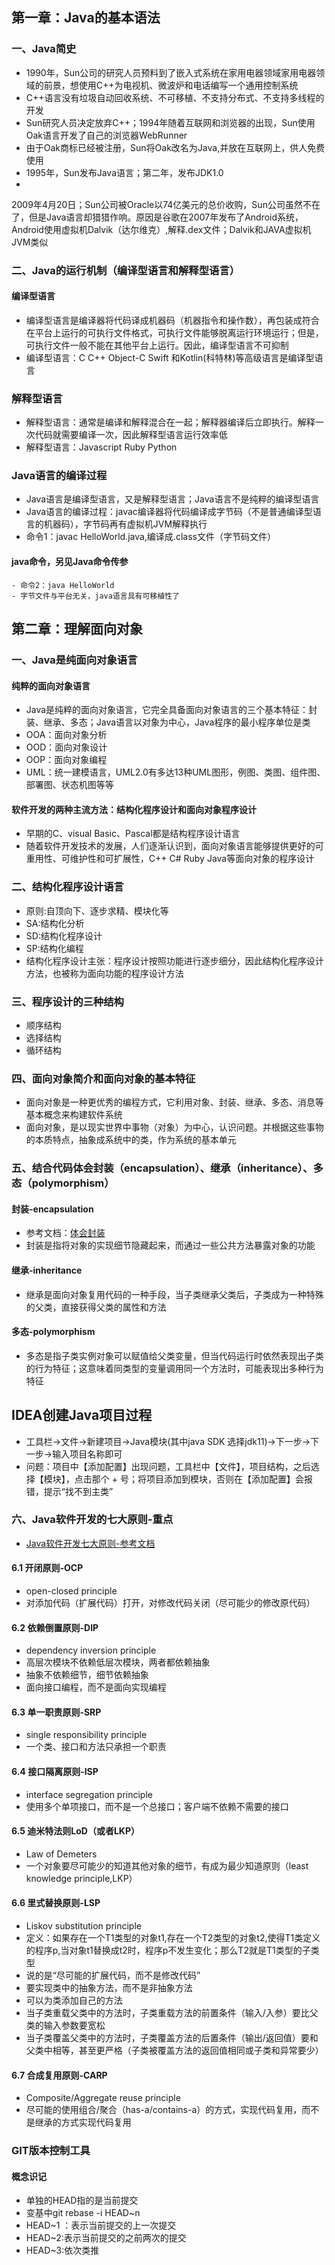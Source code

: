 ## 第一章：Java的基本语法

### 一、Java简史

- 1990年，Sun公司的研究人员预料到了嵌入式系统在家用电器领域家用电器领域的前景，想使用C++为电视机、微波炉和电话编写一个通用控制系统
- C++语言没有垃圾自动回收系统、不可移植、不支持分布式、不支持多线程的开发
- Sun研究人员决定放弃C++；1994年随着互联网和浏览器的出现，Sun使用Oak语言开发了自己的浏览器WebRunner
- 由于Oak商标已经被注册，Sun将Oak改名为Java,并放在互联网上，供人免费使用
- 1995年，Sun发布Java语言；第二年，发布JDK1.0
-
2009年4月20日；Sun公司被Oracle以74亿美元的总价收购，Sun公司虽然不在了，但是Java语言却猎猎作响。原因是谷歌在2007年发布了Android系统，Android使用虚拟机Dalvik（达尔维克）,解释.dex文件；Dalvik和JAVA虚拟机JVM类似

### 二、Java的运行机制（编译型语言和解释型语言）

#### 编译型语言

- 编译型语言是编译器将代码译成机器码（机器指令和操作数），再包装成符合在平台上运行的可执行文件格式，可执行文件能够脱离运行环境运行；但是，可执行文件一般不能在其他平台上运行。因此，编译型语言不可抑制
- 编译型语言：C C++ Object-C Swift 和Kotlin(科特林)等高级语言是编译型语言

### 解释型语言

- 解释型语言：通常是编译和解释混合在一起；解释器编译后立即执行。解释一次代码就需要编译一次，因此解释型语言运行效率低
- 解释型语言：Javascript Ruby Python

### Java语言的编译过程

- Java语言是编译型语言，又是解释型语言；Java语言不是纯粹的编译型语言
- Java语言的编译过程：javac编译器将代码编译成字节码（不是普通编译型语言的机器码），字节码再有虚拟机JVM解释执行
- 命令1：javac HelloWorld.java,编译成.class文件（字节码文件）

#### java命令，另见Java命令传参

    - 命令2：java HelloWorld
    - 字节文件与平台无关，java语言具有可移植性了

## 第二章：理解面向对象

### 一、Java是纯面向对象语言

#### 纯粹的面向对象语言

- Java是纯粹的面向对象语言，它完全具备面向对象语言的三个基本特征：封装、继承、多态；Java语言以对象为中心，Java程序的最小程序单位是类
- OOA：面向对象分析
- OOD：面向对象设计
- OOP：面向对象编程
- UML：统一建模语言，UML2.0有多达13种UML图形，例图、类图、组件图、部署图、状态机图等等

#### 软件开发的两种主流方法：结构化程序设计和面向对象程序设计

- 早期的C、visual Basic、Pascal都是结构程序设计语言
- 随着软件开发技术的发展，人们逐渐认识到，面向对象语言能够提供更好的可重用性、可维护性和可扩展性，C++ C# Ruby Java等面向对象的程序设计

### 二、结构化程序设计语言

- 原则:自顶向下、逐步求精、模块化等
- SA:结构化分析
- SD:结构化程序设计
- SP:结构化编程
- 结构化程序设计主张：程序设计按照功能进行逐步细分，因此结构化程序设计方法，也被称为面向功能的程序设计方法

### 三、程序设计的三种结构

- 顺序结构
- 选择结构
- 循环结构

### 四、面向对象简介和面向对象的基本特征

- 面向对象是一种更优秀的编程方式，它利用对象、封装、继承、多态、消息等基本概念来构建软件系统
- 面向对象，是以现实世界中事物（对象）为中心，认识问题。并根据这些事物的本质特点，抽象成系统中的类，作为系统的基本单元

### 五、结合代码体会封装（encapsulation）、继承（inheritance）、多态（polymorphism）

#### 封装-encapsulation

- 参考文档：[体会封装](https://blog.csdn.net/weixin_47556601/article/details/122521852)
- 封装是指将对象的实现细节隐藏起来，而通过一些公共方法暴露对象的功能

#### 继承-inheritance

- 继承是面向对象复用代码的一种手段，当子类继承父类后，子类成为一种特殊的父类，直接获得父类的属性和方法

#### 多态-polymorphism

- 多态是指子类实例对象可以赋值给父类变量，但当代码运行时依然表现出子类的行为特征；这意味着同类型的变量调用同一个方法时，可能表现出多种行为特征

## IDEA创建Java项目过程

- 工具栏->文件->新建项目->Java模块(其中java SDK 选择jdk11)->下一步->下一步->输入项目名称即可
- 问题：项目中【添加配置】出现问题，工具栏中【文件】，项目结构，之后选择【模块】，点击那个 + 号；将项目添加到模块，否则在【添加配置】会报错，提示“找不到主类”

### 六、Java软件开发的七大原则-重点

- [Java软件开发七大原则-参考文档](https://blog.csdn.net/qq_42145271/article/details/105605973)

#### 6.1 开闭原则-OCP

- open-closed principle
- 对添加代码（扩展代码）打开，对修改代码关闭（尽可能少的修改原代码）

#### 6.2 依赖倒置原则-DIP

- dependency inversion principle
- 高层次模块不依赖低层次模块，两者都依赖抽象
- 抽象不依赖细节，细节依赖抽象
- 面向接口编程，而不是面向实现编程

#### 6.3 单一职责原则-SRP

- single responsibility principle
- 一个类、接口和方法只承担一个职责

#### 6.4 接口隔离原则-ISP

- interface segregation principle
- 使用多个单项接口，而不是一个总接口；客户端不依赖不需要的接口

#### 6.5 迪米特法则LoD（或者LKP）

- Law of Demeters
- 一个对象要尽可能少的知道其他对象的细节，有成为最少知道原则（least knowledge principle,LKP）

#### 6.6 里式替换原则-LSP

- Liskov substitution principle
- 定义：如果存在一个T1类型的对象t1,存在一个T2类型的对象t2,使得T1类定义的程序p,当对象t1替换成t2时，程序p不发生变化；那么T2就是T1类型的子类型
- 说的是“尽可能的扩展代码，而不是修改代码”
- 要实现类中的抽象方法，而不是非抽象方法
- 可以为类添加自己的方法
- 当子类重载父类中的方法时，子类重载方法的前置条件（输入/入参）要比父类的输入参数要宽松
- 当子类覆盖父类中的方法时，子类覆盖方法的后置条件（输出/返回值）要和父类中相等，甚至更严格（子类被覆盖方法的返回值相同或子类和异常要少）

#### 6.7 合成复用原则-CARP

- Composite/Aggregate reuse principle
- 尽可能的使用组合/聚合（has-a/contains-a）的方式，实现代码复用，而不是继承的方式实现代码复用

### GIT版本控制工具

#### 概念识记

- 单独的HEAD指的是当前提交
- 变基中git rebase -i HEAD~n
- HEAD~1 ：表示当前提交的上一次提交
- HEAD~2:表示当前提交的之前两次的提交
- HEAD~3:依次类推
